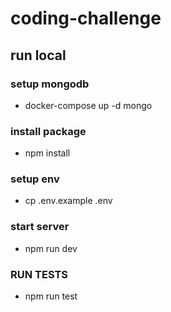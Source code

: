 # coding-challenge

## run local

### setup mongodb
  -  docker-compose up -d mongo

### install package
  - npm install

### setup env
  - cp .env.example .env

### start server
  - npm run dev

### RUN TESTS
  - npm run test